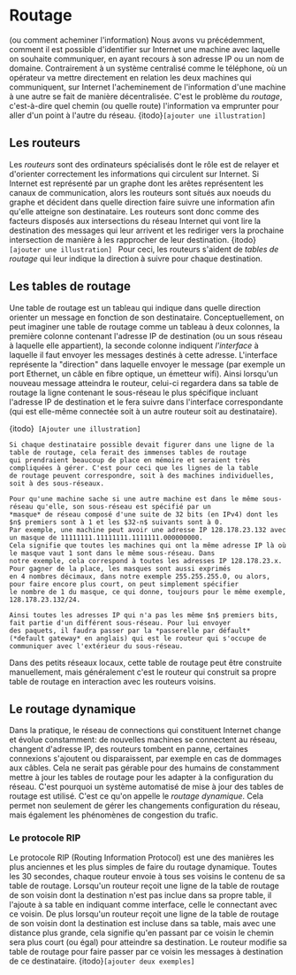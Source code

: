 # Routage

(ou comment acheminer l'information)
Nous avons vu précédemment, comment il est possible d'identifier sur Internet
une machine avec laquelle on souhaite communiquer, en ayant recours à son
adresse IP ou un nom de domaine. Contrairement à un système centralisé comme
le téléphone, où un opérateur va mettre directement en relation les deux
machines qui communiquent, sur Internet l'acheminement de l'information d'une
machine à une autre se fait de manière décentralisée. C'est le problème du
*routage*, c'est-à-dire quel chemin (ou quelle route) l'information va emprunter pour
aller d'un point à l'autre du réseau. 
{itodo}` [ajouter une illustration] `

## Les routeurs

Les *routeurs* sont des ordinateurs spécialisés dont le rôle est de relayer
et d'orienter correctement les informations qui circulent sur Internet. Si
Internet est représenté par un graphe dont les arêtes représentent les canaux
de communication, alors les routeurs sont situés aux noeuds du graphe et
décident dans quelle direction faire suivre une information afin qu'elle atteigne
son destinataire. Les routeurs sont donc comme des facteurs
disposés aux intersections du réseau Internet qui vont lire la destination des
messages qui leur arrivent et les rediriger vers la prochaine intersection
de manière à les rapprocher de leur destination. 
{itodo}`[ajouter une illustration] `
Pour ceci, les routeurs s'aident de *tables de routage* qui leur indique la direction à suivre pour chaque destination.

## Les tables de routage

Une table de routage est un tableau qui indique dans quelle direction orienter
un message en fonction de son destinataire. Conceptuellement, on peut imaginer
une table de routage comme un tableau à deux colonnes, la première colonne contenant
l'adresse IP de destination (ou un sous réseau à laquelle elle appartient),
la seconde colonne indiquent *l'interface* à laquelle il faut envoyer
les messages destinés à cette adresse. L'interface représente la "direction" dans laquelle envoyer le message
(par exemple un port Ethernet, un câble en fibre optique, un émetteur wifi).
Ainsi lorsqu'un nouveau message atteindra le routeur, celui-ci regardera dans sa table
de routage la ligne contenant le sous-réseau le plus spécifique incluant l'adresse IP
de destination et le fera suivre dans l'interface correspondante (qui est elle-même connectée soit à un
autre routeur soit au destinataire).

{itodo}` [Ajouter une illustration]`

```{togofurther} Masques de réseau
Si chaque destinataire possible devait figurer dans une ligne de la table de routage, cela ferait des immenses tables de routage
qui prendraient beaucoup de place en mémoire et seraient très compliquées à gérer. C'est pour ceci que les lignes de la table
de routage peuvent correspondre, soit à des machines individuelles, soit à des sous-réseaux. 

Pour qu'une machine sache si une autre machine est dans le même sous-réseau qu'elle, son sous-réseau est spécifié par un
*masque* de réseau composé d'une suite de 32 bits (en IPv4) dont les $n$ premiers sont à 1 et les $32-n$ suivants sont à 0.
Par exemple, une machine peut avoir une adresse IP 128.178.23.132 avec un masque de 11111111.11111111.1111111.000000000.
Cela signifie que toutes les machines qui ont la même adresse IP là où le masque vaut 1 sont dans le même sous-réseau. Dans
notre exemple, cela correspond à toutes les adresses IP 128.178.23.x. Pour gagner de la place, les masques sont aussi exprimés
en 4 nombres décimaux, dans notre exemple 255.255.255.0, ou alors, pour faire encore plus court, on peut simplement spécifier
le nombre de 1 du masque, ce qui donne, toujours pour le même exemple, 128.178.23.132/24. 

Ainsi toutes les adresses IP qui n'a pas les même $n$ premiers bits, fait partie d'un différent sous-réseau. Pour lui envoyer
des paquets, il faudra passer par la *passerelle par défault* (*default gateway* en anglais) qui est le routeur qui s'occupe de
communiquer avec l'extérieur du sous-réseau.

````


Dans des petits réseaux locaux, cette table de routage peut être construite
manuellement, mais généralement c'est le routeur qui construit sa
propre table de routage en interaction avec les routeurs voisins.

## Le routage dynamique

Dans la pratique, le réseau de connections qui constituent Internet change et
évolue constamment: de nouvelles machines se connectent au réseau, changent
d'adresse IP, des
routeurs tombent en panne, certaines
connexions s'ajoutent ou disparaissent, par exemple en cas de dommages aux
câbles. Cela ne serait pas gérable pour des humains de constamment mettre à
jour les tables de routage pour les adapter à la configuration du réseau.
C'est pourquoi un système automatisé de mise à jour des tables de routage
est utilisé. C'est ce qu'on appelle le *routage dynamique*.
Cela permet non
seulement de gérer les changements configuration du réseau, mais également les
phénomènes de congestion du trafic. 

### Le protocole RIP

Le protocole RIP (Routing Information Protocol) est une des manières les plus anciennes et
les plus simples de faire du routage dynamique. Toutes les 30 secondes, chaque routeur
envoie à tous ses voisins le contenu de sa table de routage. Lorsqu'un routeur reçoit une ligne
de la table de routage de son voisin dont la destination n'est pas inclue dans sa propre table,
il l'ajoute à sa table en indiquant comme interface, celle le connectant avec ce voisin.
De plus lorsqu'un routeur reçoit une ligne de la table de routage de son voisin dont la destination est incluse dans sa table, mais
avec une distance plus grande, cela signifie qu'en passant par ce voisin le chemin sera plus court (ou égal) pour atteindre sa destination.
Le routeur modifie sa table de routage pour faire passer par ce voisin les messages à destination de ce destinataire.
{itodo}` [ajouter deux exemples] `
